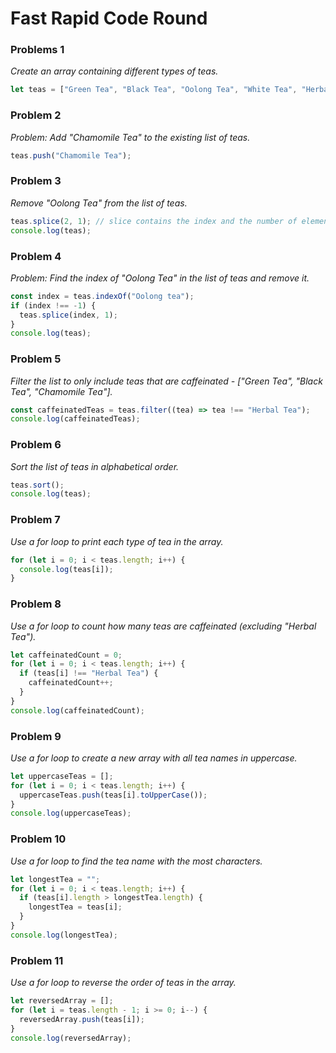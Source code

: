 # Fast Rapid Code Round

### Problems 1

_Create an array containing different types of teas._

```jsx
let teas = ["Green Tea", "Black Tea", "Oolong Tea", "White Tea", "Herbal Tea"];
```

### Problem 2

_Problem: Add "Chamomile Tea" to the existing list of teas._

```jsx
teas.push("Chamomile Tea");
```

### Problem 3

_Remove "Oolong Tea" from the list of teas._

```jsx
teas.splice(2, 1); // slice contains the index and the number of elements to remove
console.log(teas);
```

### Problem 4

_Problem: Find the index of "Oolong Tea" in the list of teas and remove it._

```jsx
const index = teas.indexOf("Oolong tea");
if (index !== -1) {
  teas.splice(index, 1);
}
console.log(teas);
```

### Problem 5

_Filter the list to only include teas that are caffeinated - ["Green Tea", "Black Tea", "Chamomile Tea"]._

```jsx
const caffeinatedTeas = teas.filter((tea) => tea !== "Herbal Tea");
console.log(caffeinatedTeas);
```

### Problem 6

_Sort the list of teas in alphabetical order._

```jsx
teas.sort();
console.log(teas);
```

### Problem 7

_Use a for loop to print each type of tea in the array._

```jsx
for (let i = 0; i < teas.length; i++) {
  console.log(teas[i]);
}
```

### Problem 8

_Use a for loop to count how many teas are caffeinated (excluding "Herbal Tea")._

```jsx
let caffeinatedCount = 0;
for (let i = 0; i < teas.length; i++) {
  if (teas[i] !== "Herbal Tea") {
    caffeinatedCount++;
  }
}
console.log(caffeinatedCount);
```

### Problem 9

_Use a for loop to create a new array with all tea names in uppercase._

```jsx
let uppercaseTeas = [];
for (let i = 0; i < teas.length; i++) {
  uppercaseTeas.push(teas[i].toUpperCase());
}
console.log(uppercaseTeas);
```

### Problem 10

_Use a for loop to find the tea name with the most characters._

```jsx
let longestTea = "";
for (let i = 0; i < teas.length; i++) {
  if (teas[i].length > longestTea.length) {
    longestTea = teas[i];
  }
}
console.log(longestTea);
```

### Problem 11

_Use a for loop to reverse the order of teas in the array._

```jsx
let reversedArray = [];
for (let i = teas.length - 1; i >= 0; i--) {
  reversedArray.push(teas[i]);
}
console.log(reversedArray);
```
